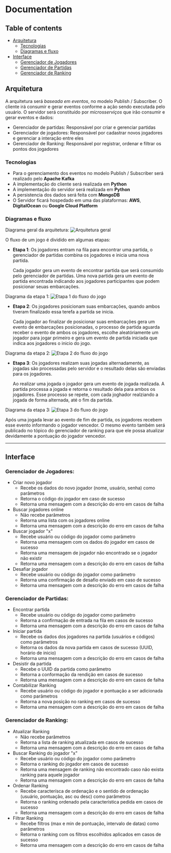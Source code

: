 # Documentation

## Table of contents
* [Arquitetura](#arquitetura)
    * [Tecnologias](#tecnologias)
    * [Diagramas e fluxo](#diagramas-e-fluxo)
* [Interface](#interface)
    * [Gerenciador de Jogadores](#gerenciador-de-jogadores)
    * [Gerenciador de Partidas](#gerenciador-de-partidas)
    * [Gerenciador de Ranking](#gerenciador-de-ranking)


## Arquitetura

A arquitetura será *baseada em eventos*, no modelo Publish / Subscriber.
O cliente irá consumir e gerar eventos conforme a ação sendo executada pelo usuário.
O servidor será constituído por *microsserviços* que irão consumir e gerar eventos e dados:
- Gerenciador de partidas: Responsável por criar e gerenciar partidas
- Gerenciador de jogadores: Responsável por cadastrar novos jogadores e gerenciar a interação entre eles
- Gerenciador de Ranking: Responsável por registrar, ordenar e filtrar os pontos dos jogadores 

### Tecnologias
- Para o gerenciamento dos eventos no modelo Publish / Subscriber será realizado pelo **Apache Kafka**
- A implementação do cliente será realizada em **Python**
- A implementação do servidor será realizada em **Python**
- A persistencia dos dados será feita com **MongoDB**
- O Servidor ficará hospedado em uma das plataformas: **AWS**, **DigitalOcean** ou **Google Cloud Platform**

### Diagramas e fluxo
Diagrama geral da arquitetura:
![Arquitetura geral](/img/arquitetura.png)

O fluxo de um jogo é dividido em algumas etapas:

* **Etapa 1**: Os jogadores entram na fila para encontrar uma partida, o gerenciador de partidas combina os jogadores e inicia uma nova partida.

    Cada jogador gera um evento de encontrar partida que será consumido pelo gerenciador de partidas. Uma nova partida gera um evento de partida encontrada indicando aos jogadores participantes que podem posicionar seuas embarcações.

Diagrama da etapa 1:
![Etapa 1 do fluxo do jogo](/img/1.png)

* **Etapa 2**: Os jogadores posicionam suas embarcações, quando ambos tiveram finalizado essa terefa a partida se inicia.

    Cada jogador ao finalizar de posicionar suas embarcações gera um evento de embarcações posicionadas, o processo de partida aguarda receber o evento de ambos os jogadores, escolhe aleatóriamente um jogador para jogar primeiro e gera um evento de partida iniciada que indica aos jogadores o inicio do jogo.

Diagrama da etapa 2:
![Etapa 2 do fluxo do jogo](/img/2.png)

* **Etapa 3**: Os jogadores realizam suas jogadas alternadamente, as jogadas são processadas pelo servidor e o resultado delas são enviadas para os jogadores.

    Ao realizar uma jogada o jogador gera um evento de jogada realizada. A partida processa a jogada e retorna o resultado dela para ambos os jogadores. Esse processo se repete, com cada joghador realziando a jogada de forma alternada, até o fim da partida.

Diagrama da etapa 3:
![Etapa 3 do fluxo do jogo](/img/3.png)

Após uma jogada levar ao evento de fim de partida, os jogadores recebem esse evento informando o jogador vencedor. O mesmo evento também será publicado no tópico do gerenciador de ranking para que ele possa atualizar devidamente a pontuação do jogador vencedor.

-----------

## Interface

### Gerenciador de Jogadores:
- Criar novo jogador
    - Recebe os dados do novo jogador (nome, usuário, senha) como parâmetros
    - Retorna o código do jogador em caso de sucesso
    - Retorna uma mensagem com a descrição do erro em casos de falha
- Buscar jogadores online
    - Não recebe parâmetros
    - Retorna uma lista com os jogadores online
    - Retorna uma mensagem com a descrição do erro em casos de falha
- Buscar jogador "x"
    - Recebe usuário ou código do jogador como parâmetro
    - Retorna uma mensagem com os dados do jogador em casos de sucesso
    - Retorna uma mensagem de jogador não encontrado se o jogador não existir
    - Retorna uma mensagem com a descrição do erro em casos de falha
- Desafiar jogador
    - Recebe usuário ou código do jogador como parâmetro
    - Retorna uma confirmação de desafio enviado em caso de sucesso
    - Retorna uma mensagem com a descrição do erro em casos de falha

### Gerenciador de Partidas:
- Encontrar partida
    - Recebe usuário ou código do jogador como parâmetro
    - Retorna a confirmação de entrada na fila em casos de sucesso
    - Retorna uma mensagem com a descrição do erro em casos de falha
- Iniciar partida
    - Recebe os dados dos jogadores na partida (usuários e códigos) como parâmetros
    - Retorna os dados da nova partida em casos de sucesso (UUID, horário de inicio)
    - Retorna uma mensagem com a descrição do erro em casos de falha
- Desistir da partida
    - Recebe o UUID da partida como parâmetro
    - Retorna a conformação da rendição em casos de sucesso
    - Retorna uma mensagem com a descrição do erro em casos de falha
- Contabilizar Ranking
    - Recebe usuário ou código do jogador e pontuação a ser adicionada como parâmetros
    - Retorna a nova posição no ranking em casos de sucesso
    - Retorna uma mensagem com a descrição do erro em casos de falha

### Gerenciador de Ranking:
- Atualizar Ranking
    - Não recebe parâmetros
    - Retorna a lista de ranking atualizada em casos de sucesso
    - Retorna uma mensagem com a descrição do erro em casos de falha
- Buscar Ranking do jogador "x"
    - Recebe usuário ou código do jogador como parâmetro
    - Retorna o ranking do jogador em casos de sucesso
    - Retorna uma mensagem de ranking não encontrado caso não exista ranking para aquele jogador
    - Retorna uma mensagem com a descrição do erro em casos de falha
- Ordenar Ranking
    - Recebe caracterísca de ordenação e o sentido de ordenação (usuário, pontuação, asc ou desc) como parâmetros
    - Retorna o ranking ordenado pela característica pedida em casos de sucesso
    - Retorna uma mensagem com a descrição do erro em casos de falha
- Filtrar Ranking
    - Recebe filtros (max e min de pontuação, intervalo de datas) como parâmetros
    - Retorna o ranking com os filtros escolhidos aplicados em casos de sucesso
    - Retorna uma mensagem com a descrição do erro em casos de falha
